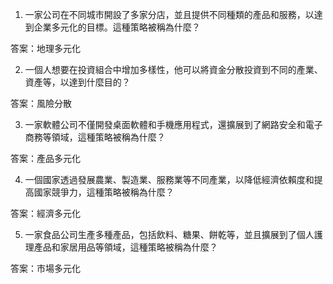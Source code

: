 

1. 一家公司在不同城市開設了多家分店，並且提供不同種類的產品和服務，以達到企業多元化的目標。這種策略被稱為什麼？

答案：地理多元化

2. 一個人想要在投資組合中增加多樣性，他可以將資金分散投資到不同的產業、資產等，以達到什麼目的？

答案：風險分散

3. 一家軟體公司不僅開發桌面軟體和手機應用程式，還擴展到了網路安全和電子商務等領域，這種策略被稱為什麼？

答案：產品多元化

4. 一個國家透過發展農業、製造業、服務業等不同產業，以降低經濟依賴度和提高國家競爭力，這種策略被稱為什麼？

答案：經濟多元化

5. 一家食品公司生產多種產品，包括飲料、糖果、餅乾等，並且擴展到了個人護理產品和家居用品等領域，這種策略被稱為什麼？

答案：市場多元化